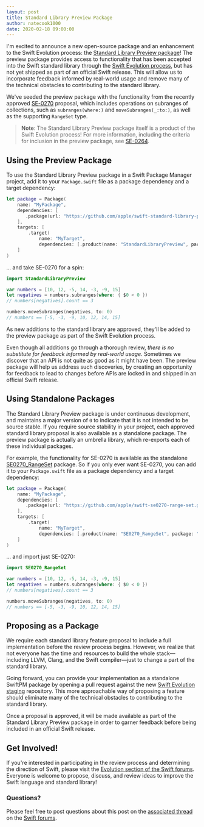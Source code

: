 ```yaml
---
layout: post
title: Standard Library Preview Package
author: natecook1000
date: 2020-02-18 09:00:00
---
```


I'm excited to announce a new open-source package and an enhancement to the Swift Evolution process: the [Standard Library Preview package](https://github.com/apple/swift-standard-library-preview)! The preview package provides access to functionality that has been accepted into the Swift standard library through the [Swift Evolution process](https://github.com/swiftlang/swift-evolution/blob/master/process.md), but has not yet shipped as part of an official Swift release. This will allow us to incorporate feedback informed by real-world usage and remove many of the technical obstacles to contributing to the standard library.

We've seeded the preview package with the functionality from the recently approved [SE-0270](https://github.com/swiftlang/swift-evolution/blob/master/proposals/0270-rangeset-and-collection-operations.md) proposal, which includes operations on subranges of collections, such as `subranges(where:)` and `moveSubranges(_:to:)`, as well as the supporting `RangeSet` type.

> **Note**: The Standard Library Preview package itself is a product of the Swift Evolution process! For more information, including the criteria for inclusion in the preview package, see [SE-0264](https://github.com/swiftlang/swift-evolution/blob/master/proposals/0264-stdlib-preview-package.md).

## Using the Preview Package

To use the Standard Library Preview package in a Swift Package Manager project, add it to your `Package.swift` file as a package dependency and a target dependency:

~~~swift
let package = Package(
    name: "MyPackage",
    dependencies: [
       .package(url: "https://github.com/apple/swift-standard-library-preview.git", from: "0.0.1"),
    ],
    targets: [
        .target(
            name: "MyTarget",
            dependencies: [.product(name: "StandardLibraryPreview", package: "swift-standard-library-preview")]),
    ]
)
~~~

... and take SE-0270 for a spin:

~~~swift
import StandardLibraryPreview

var numbers = [10, 12, -5, 14, -3, -9, 15]
let negatives = numbers.subranges(where: { $0 < 0 })
// numbers[negatives].count == 3

numbers.moveSubranges(negatives, to: 0)
// numbers == [-5, -3, -9, 10, 12, 14, 15]
~~~

As new additions to the standard library are approved, they'll be added to the preview package as part of the Swift Evolution process.

Even though all additions go through a thorough review, *there is no substitute for feedback informed by real-world usage*. Sometimes we discover that an API is not quite as good as it might have been. The preview package will help us address such discoveries, by creating an opportunity for feedback to lead to changes before APIs are locked in and shipped in an official Swift release.

## Using Standalone Packages

The Standard Library Preview package is under continuous development, and maintains a major version of `0` to indicate that it is not intended to be source stable. If you require source stability in your project, each approved standard library proposal is also available as a standalone package. The preview package is actually an umbrella library, which re-exports each of these individual packages.

For example, the functionality for SE-0270 is available as the standalone [SE0270_RangeSet](https://github.com/apple/swift-se0270-range-set/) package. So if you only ever want SE-0270, you can add it to your `Package.swift` file as a package dependency and a target dependency:

~~~swift
let package = Package(
    name: "MyPackage",
    dependencies: [
       .package(url: "https://github.com/apple/swift-se0270-range-set.git", from: "1.0.0"),
    ],
    targets: [
        .target(
            name: "MyTarget",
            dependencies: [.product(name: "SE0270_RangeSet", package: "swift-se0270-range-set")]),
    ]
)
~~~

... and import just SE-0270:

~~~swift
import SE0270_RangeSet

var numbers = [10, 12, -5, 14, -3, -9, 15]
let negatives = numbers.subranges(where: { $0 < 0 })
// numbers[negatives].count == 3

numbers.moveSubranges(negatives, to: 0)
// numbers == [-5, -3, -9, 10, 12, 14, 15]
~~~

## Proposing as a Package

We require each standard library feature proposal to include a full implementation before the review process begins. However, we realize that not everyone has the time and resources to build the whole stack—including LLVM, Clang, and the Swift compiler—just to change a part of the standard library.

Going forward, you can provide your implementation as a standalone SwiftPM package by opening a pull request against the new [Swift Evolution staging](https://github.com/swiftlang/swift-evolution-staging) repository. This more approachable way of proposing a feature should eliminate many of the technical obstacles to contributing to the standard library.

Once a proposal is approved, it will be made available as part of the Standard Library Preview package in order to garner feedback before being included in an official Swift release.

## Get Involved!

If you're interested in participating in the review process and determining the direction of Swift, please visit the [Evolution section of the Swift forums](https://forums.swift.org/c/evolution). Everyone is welcome to propose, discuss, and review ideas to improve the Swift language and standard library!

### Questions?

Please feel free to post questions about this post on the [associated thread](https://forums.swift.org/t/swift-org-blog-standard-library-preview-package/33916) on the [Swift forums][].

[Swift forums]: https://forums.swift.org
